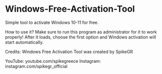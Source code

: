 # Windows-Free-Activation-Tool
Simple tool to activate Windows 10-11 for free.

How to use it?
Make sure to run this program as administrator for it to work properly!
After it loads, choose the first option and Windows activation will start automatically.

Credits:
Windows Free Activation Tool was created by SpikeGR

YouTube: youtube.com/spikegreece
Instagram: instagram.com/spikegr_official
